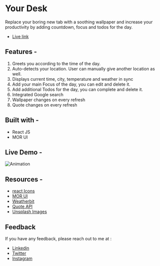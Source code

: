 # Your Desk

Replace your boring new tab with a soothing wallpaper and increase your productivity by adding countdown, focus and todos for the day.

-   [Live link](https://your-desk.netlify.app/)

## Features -

1. Greets you according to the time of the day.
2. Auto-detects your location. User can manually give another location as well.
3. Displays current time, city, temperature and weather in sync
4. Add your main Focus of the day, you can edit and delete it.
5. Add additional Todos for the day, you can complete and delete it.
6. Integrated Google search
7. Wallpaper changes on every refresh
8. Quote changes on every refresh

## Built with -

-   React JS
-   MOR UI

## Live Demo -

![Animation](https://user-images.githubusercontent.com/61342200/162273780-045c270e-d232-4042-9383-7b5ec27a8dd5.gif)

## Resources -

-   [react Icons](https://react-icons.github.io/react-icons/)
-   [MOR UI](https://mor-ui.vercel.app/)
-   [Weatherbit](https://www.weatherbit.io/)
-   [Quote API](https://forum.freecodecamp.org/t/free-api-inspirational-quotes-json-with-code-examples/311373)
-   [Unsplash Images](https://unsplash.com/)

## Feedback

If you have any feedback, please reach out to me at :

-   [Linkedin](https://www.linkedin.com/in/dubey-aman/)
-   [Twitter](https://twitter.com/ScoobyDubeyDo)
-   [Instagram](https://www.instagram.com/scoobydubeydo/)
